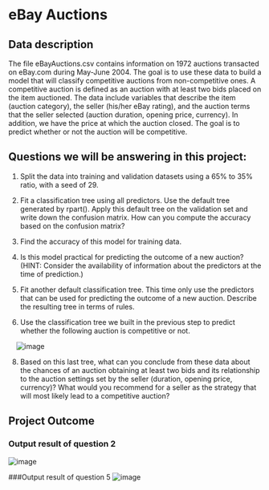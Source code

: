 # eBay Auctions


## Data description
The file eBayAuctions.csv contains information on 1972 auctions transacted on eBay.com during May-June 2004. The goal is to use these data to build a model that will classify competitive auctions from non-competitive ones. A competitive auction is defined as an auction with at least two bids placed on the item auctioned. The data include variables that describe the item (auction category), the seller (his/her eBay rating), and the auction terms that the seller selected (auction duration, opening price, currency). In addition, we have the price at which the auction closed. The goal is to predict whether or not the auction will be competitive.

## Questions we will be answering in this project:
1. Split the data into training and validation datasets using a 65% to 35% ratio, with a seed of 29.

2. Fit a classification tree using all predictors. Use the default tree generated by rpart(). Apply this default tree on the validation set and write down the confusion matrix. How can you compute the accuracy based on the confusion matrix?

3. Find the accuracy of this model for training data.

4. Is this model practical for predicting the outcome of a new auction? (HINT: Consider the availability of information about the predictors at the time of prediction.)

5. Fit another default classification tree. This time only use the predictors that can be used for predicting the outcome of a new auction. Describe the resulting tree in terms of rules.

6. Use the classification tree we built in the previous step to predict whether the following auction is competitive or not.

&nbsp;&nbsp;&nbsp;  ![image](https://github.com/Moh-Nafi/Business_Data_Analysis/assets/133475571/d46aedf7-c2cb-4723-9db1-546ea83ec1e9)

8. Based on this last tree, what can you conclude from these data about the chances of an auction obtaining at least two bids and its relationship to the auction settings set by the seller (duration, opening price, currency)? What would you recommend for a seller as the strategy that will most likely lead to a competitive auction?

## Project Outcome

### Output result of question 2
![image](https://github.com/Moh-Nafi/Business_Data_Analysis/assets/133475571/33febdec-4f7b-46b2-9efd-0ad934c0daa5)

###Output result of question 5
![image](https://github.com/Moh-Nafi/Business_Data_Analysis/assets/133475571/dcb28626-3d6a-4853-b303-c2eb89e95774)

